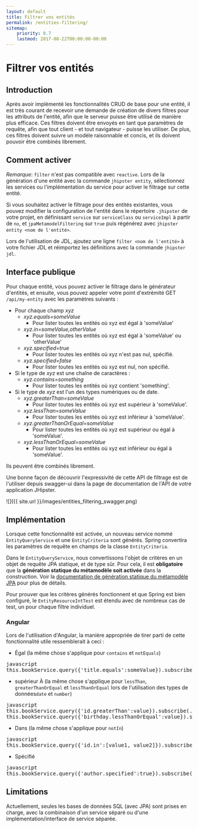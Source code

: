 ```yaml
---
layout: default
title: Filtrer vos entités
permalink: /entities-filtering/
sitemap:
    priority: 0.7
    lastmod: 2017-08-22T00:00:00-00:00
---
```


# <i class="fa fa-filter"></i> Filtrer vos entités

## Introduction

Après avoir implémenté les fonctionnalités CRUD de base pour une entité, il est très courant de recevoir une demande de création de divers filtres pour les attributs de l'entité,
afin que le serveur puisse être utilisé de manière plus efficace. Ces filtres doivent être envoyés en tant que paramètres de requête, afin que tout client - et tout navigateur - puisse les utiliser.
De plus, ces filtres doivent suivre un modèle raisonnable et concis, et ils doivent pouvoir être combinés librement.

## Comment activer

_Remarque_: `filter` n'est pas compatible avec `reactive`.
Lors de la génération d'une entité avec la commande `jhipster entity`, sélectionnez les services ou l'implémentation du service pour activer le filtrage sur cette entité.

Si vous souhaitez activer le filtrage pour des entités existantes, vous pouvez modifier la configuration de l'entité dans le répertoire `.jhipster` de votre projet, en définissant `service` sur `serviceClass` ou `serviceImpl` à partir de `no`, et `jpaMetamodelFiltering` sur `true` puis régénérez avec `jhipster entity <nom de l'entité>`.

Lors de l'utilisation de JDL, ajoutez une ligne `filter <nom de l'entité>` à votre fichier JDL et réimportez les définitions avec la commande `jhipster jdl`.

## Interface publique

Pour chaque entité, vous pouvez activer le filtrage dans le générateur d'entités, et ensuite, vous pouvez appeler votre point d'extrémité GET `/api/my-entity` avec les paramètres suivants :

* Pour chaque champ *xyz*
    * *xyz.equals=someValue*
        - Pour lister toutes les entités où xyz est égal à 'someValue'
    * *xyz.in=someValue,otherValue*
        - Pour lister toutes les entités où xyz est égal à 'someValue' ou 'otherValue'
    * *xyz.specified=true*
        - Pour lister toutes les entités où xyz n'est pas nul, spécifié.
    * *xyz.specified=false*
        - Pour lister toutes les entités où xyz est nul, non spécifié.
* Si le type de *xyz* est une chaîne de caractères :
    * *xyz.contains=something*
        - Pour lister toutes les entités où xyz contient 'something'.
* Si le type de *xyz* est l'un des types numériques ou de date.
    * *xyz.greaterThan=someValue*
        - Pour lister toutes les entités où xyz est supérieur à 'someValue'.
    * *xyz.lessThan=someValue*
        - Pour lister toutes les entités où xyz est inférieur à 'someValue'.
    * *xyz.greaterThanOrEqual=someValue*
        - Pour lister toutes les entités où xyz est supérieur ou égal à 'someValue'.
    * *xyz.lessThanOrEqual=someValue*
        - Pour lister toutes les entités où xyz est inférieur ou égal à 'someValue'.

Ils peuvent être combinés librement.

Une bonne façon de découvrir l'expressivité de cette API de filtrage est de l'utiliser depuis swagger-ui dans la page de documentation de l'API de votre application JHipster.

![]({{ site.url }}/images/entities_filtering_swagger.png)

## Implémentation

Lorsque cette fonctionnalité est activée, un nouveau service nommé `EntityQueryService` et une `EntityCriteria` sont générés. Spring convertira les paramètres de requête en champs de la classe `EntityCriteria`.

Dans le `EntityQueryService`, nous convertissons l'objet de critères en un objet de requête JPA statique, et de type sûr. Pour cela, il est **obligatoire** que la **génération statique du métamodèle soit activée** dans la construction. Voir la [documentation de génération statique du métamodèle JPA](https://docs.jboss.org/hibernate/orm/current/userguide/html_single/Hibernate_User_Guide.html#tooling-modelgen) pour plus de détails.

Pour prouver que les critères générés fonctionnent et que Spring est bien configuré, le `EntityResourceIntTest` est étendu avec de nombreux cas de test, un pour chaque filtre individuel.

### Angular

Lors de l'utilisation d'Angular, la manière appropriée de tirer parti de cette fonctionnalité utile ressemblerait à ceci :

* Égal (la même chose s'applique pour `contains` et `notEquals`)
<pre>javascript
this.bookService.query({'title.equals':someValue}).subscribe(...);
</pre>
* supérieur À (la même chose s'applique pour `lessThan`, `greaterThanOrEqual` et `lessThanOrEqual`  lors de l'utilisation des types de données`date` et `number`)
<pre>javascript
this.bookService.query({'id.greaterThan':value}).subscribe(...);
this.bookService.query({'birthday.lessThanOrEqual':value}).subscribe(...);
</pre>
* Dans (la même chose s'applique pour `notIn`)
<pre>javascript
this.bookService.query({'id.in':[value1, value2]}).subscribe(...);
</pre>
* Spécifié
<pre>javascript
this.bookService.query({'author.specified':true}).subscribe(...);
</pre>

## Limitations

Actuellement, seules les bases de données SQL (avec JPA) sont prises en charge, avec la combinaison d'un service séparé ou d'une implémentation/interface de service séparée.
